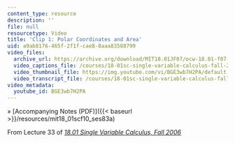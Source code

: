 ```yaml
---
content_type: resource
description: ''
file: null
resourcetype: Video
title: 'Clip 1: Polar Coordinates and Area'
uid: a9ab8176-465f-2f1f-cae8-8aaa83588799
video_files:
  archive_url: https://archive.org/download/MIT18.01JF07/ocw-18.01-f07-lec33_300k.mp4
  video_captions_file: /courses/18-01sc-single-variable-calculus-fall-2010/25a7a963b60e5ddea595836181aa31f2_BGE3wb7H2PA.vtt
  video_thumbnail_file: https://img.youtube.com/vi/BGE3wb7H2PA/default.jpg
  video_transcript_file: /courses/18-01sc-single-variable-calculus-fall-2010/521d00de653c3ce34d413cd070ae16a1_BGE3wb7H2PA.pdf
video_metadata:
  youtube_id: BGE3wb7H2PA
---
```


» [Accompanying Notes (PDF)]({{< baseurl >}}/resources/mit18_01scf10_ses83a)

From Lecture 33 of [_18.01 Single Variable Calculus, Fall 2006_](/courses/18-01-single-variable-calculus-fall-2006/video_galleries/video-lectures)